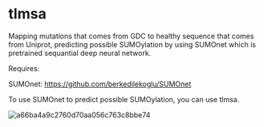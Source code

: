 # tlmsa

Mapping mutations that comes from GDC to healthy sequence that comes from Uniprot, predicting possible SUMOylation by using SUMOnet which is pretrained sequantial deep neural network.

Requires:

SUMOnet: https://github.com/berkedilekoglu/SUMOnet
 
To use SUMOnet to predict possible SUMOylation, you can use tlmsa.




![a66ba4a9c2760d70aa056c763c8bbe74](https://user-images.githubusercontent.com/72014272/185979245-6eaf46f0-98d7-4a18-9de6-007cdfaaddd5.gif)
